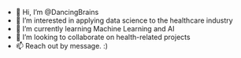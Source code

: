 - 👋 Hi, I’m @DancingBrains
- 👀 I’m interested in applying data science to the healthcare industry
- 🌱 I’m currently learning Machine Learning and AI
- 💞️ I’m looking to collaborate on health-related projects
- 📫 Reach out by message. :)

<!---
DancingBrains/DancingBrains is a ✨ special ✨ repository because its `README.md` (this file) appears on your GitHub profile.
You can click the Preview link to take a look at your changes.
--->
